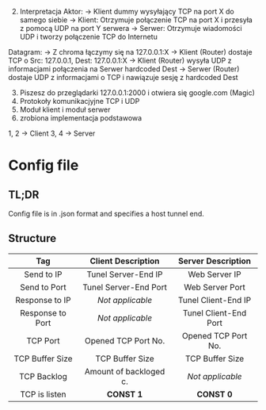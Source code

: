 2. Interpretacja
Aktor:
 -> Klient dummy wysyłający TCP na port X do samego siebie
 -> Klient: Otrzymuje połączenie TCP na port X i przesyła z pomocą UDP na port Y serwera
 -> Serwer: Otrzymuje wiadomości UDP i tworzy połączenie TCP do Internetu

Datagram:
-> Z chroma łączymy się na 127.0.0.1:X
-> Klient (Router) dostaje TCP o Src: 127.0.0.1, Dest: 127.0.0.1:X
-> Klient (Router) wysyła UDP z informacjami połączenia na Serwer hardcoded Dest
-> Serwer (Router) dostaje UDP z informacjami o TCP i nawiązuje sesję z hardcoded Dest

3. Piszesz do przeglądarki 127.0.0.1:2000 i otwiera się google.com (Magic)
4. Protokoły komunikacjyjne TCP i UDP
5. Moduł klient i moduł serwer
6. zrobiona implementacja podstawowa

1, 2 -> Client
3, 4 -> Server

# Config file

## TL;DR
Config file is in .json format and specifies a host tunnel end.

## Structure
|  Tag                 | Client Description    | Server Description     |
|:--------------------:|:---------------------:|:----------------------:|
|  Send to IP          | Tunel Server-End IP   | Web Server IP          |
|  Send to Port        | Tunel Server-End Port | Web Server Port        |
|  Response to IP      | _Not applicable_      | Tunel Client-End IP    |
|  Response to Port    | _Not applicable_      | Tunel Client-End Port  |
|  TCP Port            | Opened TCP Port No.   | Opened TCP Port No.    |
|  TCP Buffer Size     | TCP Buffer Size       | TCP Buffer Size        |
|  TCP Backlog         | Amount of backloged c.| _Not applicable_       |
|  TCP is listen       | **CONST 1**           | **CONST 0**            |
